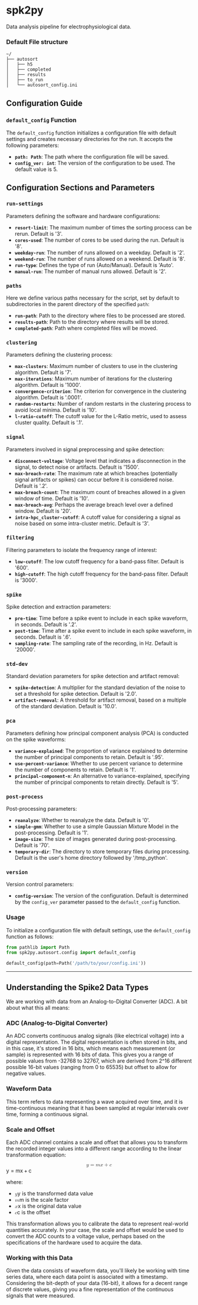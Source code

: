 # spk2py

Data analysis pipeline for electrophysiological data.

### Default File structure

``` 
~/
├── autosort
│   ├── h5
│   ├── completed
│   ├── results
│   ├── to_run
│   └── autosort_config.ini
```

## Configuration Guide

### `default_config` Function

The `default_config` function initializes a configuration file with default settings and creates necessary directories for the run. It accepts the following parameters:

- **`path: Path`**: The path where the configuration file will be saved.
- **`config_ver: int`**: The version of the configuration to be used. The default value is 5.

## Configuration Sections and Parameters

### `run-settings`

Parameters defining the software and hardware configurations:

- **`resort-limit`**: The maximum number of times the sorting process can be rerun. Default is '3'.
- **`cores-used`**: The number of cores to be used during the run. Default is '8'.
- **`weekday-run`**: The number of runs allowed on a weekday. Default is '2'.
- **`weekend-run`**: The number of runs allowed on a weekend. Default is '8'.
- **`run-type`**: Defines the type of run (Auto/Manual). Default is 'Auto'.
- **`manual-run`**: The number of manual runs allowed. Default is '2'.

### `paths`

Here we define various paths necessary for the script, set by default to subdirectories in the parent directory of the specified `path`:

- **`run-path`**: Path to the directory where files to be processed are stored.
- **`results-path`**: Path to the directory where results will be stored.
- **`completed-path`**: Path where completed files will be moved.

### `clustering`

Parameters defining the clustering process:

- **`max-clusters`**: Maximum number of clusters to use in the clustering algorithm. Default is '7'.
- **`max-iterations`**: Maximum number of iterations for the clustering algorithm. Default is '1000'.
- **`convergence-criterion`**: The criterion for convergence in the clustering algorithm. Default is '.0001'.
- **`random-restarts`**: Number of random restarts in the clustering process to avoid local minima. Default is '10'.
- **`l-ratio-cutoff`**: The cutoff value for the L-Ratio metric, used to assess cluster quality. Default is '.1'.

### `signal`

Parameters involved in signal preprocessing and spike detection:

- **`disconnect-voltage`**: Voltage level that indicates a disconnection in the signal, to detect noise or artifacts. Default is '1500'.
- **`max-breach-rate`**: The maximum rate at which breaches (potentially signal artifacts or spikes) can occur before it is considered noise. Default is '.2'.
- **`max-breach-count`**: The maximum count of breaches allowed in a given window of time. Default is '10'.
- **`max-breach-avg`**: Perhaps the average breach level over a defined window. Default is '20'.
- **`intra-hpc_cluster-cutoff`**: A cutoff value for considering a signal as noise based on some intra-cluster metric. Default is '3'.

### `filtering`

Filtering parameters to isolate the frequency range of interest:

- **`low-cutoff`**: The low cutoff frequency for a band-pass filter. Default is '600'.
- **`high-cutoff`**: The high cutoff frequency for the band-pass filter. Default is '3000'.

### `spike`

Spike detection and extraction parameters:

- **`pre-time`**: Time before a spike event to include in each spike waveform, in seconds. Default is '.2'.
- **`post-time`**: Time after a spike event to include in each spike waveform, in seconds. Default is '.6'.
- **`sampling-rate`**: The sampling rate of the recording, in Hz. Default is '20000'.

### `std-dev`

Standard deviation parameters for spike detection and artifact removal:

- **`spike-detection`**: A multiplier for the standard deviation of the noise to set a threshold for spike detection. Default is '2.0'.
- **`artifact-removal`**: A threshold for artifact removal, based on a multiple of the standard deviation. Default is '10.0'.

### `pca`

Parameters defining how principal component analysis (PCA) is conducted on the spike waveforms:

- **`variance-explained`**: The proportion of variance explained to determine the number of principal components to retain. Default is '.95'.
- **`use-percent-variance`**: Whether to use percent variance to determine the number of components to retain. Default is '1'.
- **`principal-component-n`**: An alternative to variance-explained, specifying the number of principal components to retain directly. Default is '5'.

### `post-process`

Post-processing parameters:

- **`reanalyze`**: Whether to reanalyze the data. Default is '0'.
- **`simple-gmm`**: Whether to use a simple Gaussian Mixture Model in the post-processing. Default is '1'.
- **`image-size`**: The size of images generated during post-processing. Default is '70'.
- **`temporary-dir`**: The directory to store temporary files during processing. Default is the user's home directory followed by '/tmp_python'.

### `version`

Version control parameters:

- **`config-version`**: The version of the configuration. Default is determined by the `config_ver` parameter passed to the `default_config` function.

### Usage

To initialize a configuration file with default settings, use the `default_config` function as follows:

```python
from pathlib import Path
from spk2py.autosort.config import default_config

default_config(path=Path('/path/to/your/config.ini'))
```
---

## Understanding the Spike2 Data Types
We are working with data from an Analog-to-Digital Converter (ADC). A bit about what this all 
means:</p>
<h3>ADC (Analog-to-Digital Converter)</h3>
<p>An ADC converts continuous analog signals (like electrical voltage) into a digital representation.
The digital representation is often stored in bits, and in this case, it's stored in 16 bits, which means each measurement (or sample) is represented with 16 bits of data.
This gives you a range of possible values from -32768 to 32767, which are derived from 2^16 different possible 16-bit values (ranging from 0 to 65535) but offset to allow for negative values.
</p><h3>Waveform Data</h3><p>This term refers to data representing a wave acquired over time, and it is time-continuous meaning that it has been sampled at regular intervals over time, forming a continuous signal.
</p>
<h3>Scale and Offset</h3>
<p>
Each ADC channel contains a scale and offset that allows you to transform the recorded integer values into a different range according to the linear transformation equation:
</p><div class="math math-display"><span class="katex-display" style=""><span class="katex"><span class="katex-mathml"><math xmlns="http://www.w3.org/1998/Math/MathML" display="block"><semantics><mrow><mi>y</mi><mo>=</mo><mi>m</mi><mi>x</mi><mo>+</mo><mi>c</mi></mrow><annotation encoding="application/x-tex">y = mx + c</annotation></semantics></math></span><span class="katex-html" aria-hidden="true"><span class="base"><span class="strut" style="height: 0.625em; vertical-align: -0.1944em;"></span><span class="mord mathnormal" style="margin-right: 0.03588em;">y</span><span class="mspace" style="margin-right: 0.2778em;"></span><span class="mrel">=</span><span class="mspace" style="margin-right: 0.2778em;"></span></span><span class="base"><span class="strut" style="height: 0.6667em; vertical-align: -0.0833em;"></span><span class="mord mathnormal">m</span><span class="mord mathnormal">x</span><span class="mspace" style="margin-right: 0.2222em;"></span><span class="mbin">+</span><span class="mspace" style="margin-right: 0.2222em;"></span></span><span class="base"><span class="strut" style="height: 0.4306em;"></span><span class="mord mathnormal">c</span></span></span></span></span></div><p>where:</p><ul><li><span class="math math-inline"><span class="katex"><span class="katex-mathml"><math xmlns="http://www.w3.org/1998/Math/MathML"><semantics><mrow><mi>y</mi></mrow><annotation encoding="application/x-tex">y</annotation></semantics></math></span><span class="katex-html" aria-hidden="true"><span class="base"><span class="strut" style="height: 0.625em; vertical-align: -0.1944em;"></span><span class="mord mathnormal" style="margin-right: 0.03588em;">y</span></span></span></span></span> is the transformed data value</li><li><span class="math math-inline"><span class="katex"><span class="katex-mathml"><math xmlns="http://www.w3.org/1998/Math/MathML"><semantics><mrow><mi>m</mi></mrow><annotation encoding="application/x-tex">m</annotation></semantics></math></span><span class="katex-html" aria-hidden="true"><span class="base"><span class="strut" style="height: 0.4306em;"></span><span class="mord mathnormal">m</span></span></span></span></span> is the scale factor</li><li><span class="math math-inline"><span class="katex"><span class="katex-mathml"><math xmlns="http://www.w3.org/1998/Math/MathML"><semantics><mrow><mi>x</mi></mrow><annotation encoding="application/x-tex">x</annotation></semantics></math></span><span class="katex-html" aria-hidden="true"><span class="base"><span class="strut" style="height: 0.4306em;"></span><span class="mord mathnormal">x</span></span></span></span></span> is the original data value</li><li><span class="math math-inline"><span class="katex"><span class="katex-mathml"><math xmlns="http://www.w3.org/1998/Math/MathML"><semantics><mrow><mi>c</mi></mrow><annotation encoding="application/x-tex">c</annotation></semantics></math></span><span class="katex-html" aria-hidden="true"><span class="base"><span class="strut" style="height: 0.4306em;"></span><span class="mord mathnormal">c</span></span></span></span></span> is the offset</li></ul><p>This transformation allows you to calibrate the data to represent real-world quantities accurately. In your case, the scale and offset would be used to convert the ADC counts to a voltage value, perhaps based on the specifications of the hardware used to acquire the data.
</p><h3>Working with this Data</h3><p>Given the data consists of waveform data, you'll likely be working with time 
series data, where each data point is associated with a timestamp.
Considering the bit-depth of your data (16-bit), it allows for a decent range of discrete values, giving you a fine representation of the continuous signals that were measured.
</p>
